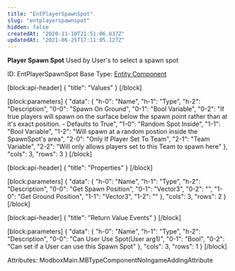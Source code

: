 ```yaml
---
title: "EntPlayerSpawnSpot"
slug: "entplayerspawnspot"
hidden: false
createdAt: "2020-11-10T21:51:06.837Z"
updatedAt: "2021-06-25T17:11:05.127Z"
---
```

**Player Spawn Spot**
Used by User's to select a spawn spot

ID: EntPlayerSpawnSpot
Base Type: [Entity Component](doc:componententity)

[block:api-header]
{
  "title": "Values"
}
[/block]

[block:parameters]
{
  "data": {
    "h-0": "Name",
    "h-1": "Type",
    "h-2": "Description",
    "0-0": "Spawn On Ground",
    "0-1": "Bool Variable",
    "0-2": "If true players will spawn on the surface below the spawn point rather than at it's exact position. - Defaults to True",
    "1-0": "Random Spot Inside",
    "1-1": "Bool Variable",
    "1-2": "Will spawn at a random postion inside the SpawnSpot's area",
    "2-0": "Only If Player Set To Team",
    "2-1": "Team Variable",
    "2-2": "Will only allows players set to this Team to spawn here"
  },
  "cols": 3,
  "rows": 3
}
[/block]

[block:api-header]
{
  "title": "Properties"
}
[/block]

[block:parameters]
{
  "data": {
    "h-0": "Name",
    "h-1": "Type",
    "h-2": "Description",
    "0-0": "Get Spawn Position",
    "0-1": "Vector3",
    "0-2": "",
    "1-0": "Get Ground Position",
    "1-1": "Vector3",
    "1-2": ""
  },
  "cols": 3,
  "rows": 2
}
[/block]

[block:api-header]
{
  "title": "Return Value Events"
}
[/block]

[block:parameters]
{
  "data": {
    "h-0": "Name",
    "h-1": "Type",
    "h-2": "Description",
    "0-0": "Can User Use Spot(User arg1)",
    "0-1": "Bool",
    "0-2": "Can set if a User can use this Spawn Spot"
  },
  "cols": 3,
  "rows": 1
}
[/block]


Attributes:
ModboxMain.MBTypeComponentNoIngameAddingAttribute